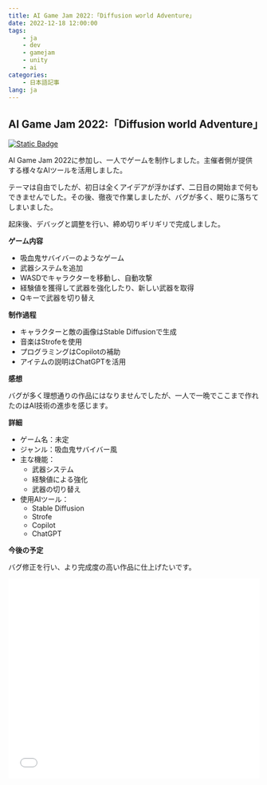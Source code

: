 ```yaml
---
title: AI Game Jam 2022:「Diffusion world Adventure」
date: 2022-12-18 12:00:00
tags: 
    - ja
    - dev
    - gamejam
    - unity
    - ai
categories:
    - 日本語記事
lang: ja
---
```


## AI Game Jam 2022:「Diffusion world Adventure」


[![Static Badge](https://img.shields.io/badge/WebGL-Play_Now-green?logo=html5)](http://cdn.brightgames.top/webgl/2022AI/)

AI Game Jam 2022に参加し、一人でゲームを制作しました。主催者側が提供する様々なAIツールを活用しました。

テーマは自由でしたが、初日は全くアイデアが浮かばず、二日目の開始まで何もできませんでした。その後、徹夜で作業しましたが、バグが多く、眠りに落ちてしまいました。

起床後、デバッグと調整を行い、締め切りギリギリで完成しました。

**ゲーム内容**

* 吸血鬼サバイバーのようなゲーム
* 武器システムを追加
* WASDでキャラクターを移動し、自動攻撃
* 経験値を獲得して武器を強化したり、新しい武器を取得
* Qキーで武器を切り替え

**制作過程**

* キャラクターと敵の画像はStable Diffusionで生成
* 音楽はStrofeを使用
* プログラミングはCopilotの補助
* アイテムの説明はChatGPTを活用

**感想**

バグが多く理想通りの作品にはなりませんでしたが、一人で一晩でここまで作れたのはAI技術の進歩を感じます。

**詳細**

* ゲーム名：未定
* ジャンル：吸血鬼サバイバー風
* 主な機能：
    * 武器システム
    * 経験値による強化
    * 武器の切り替え
* 使用AIツール：
    * Stable Diffusion
    * Strofe
    * Copilot
    * ChatGPT

**今後の予定**

バグ修正を行い、より完成度の高い作品に仕上げたいです。

<iframe src="//player.bilibili.com/player.html?aid=648929952&bvid=BV1ae4y1K7v3&cid=928560878&p=1" scrolling="no" border="0" frameborder="no" framespacing="0" allowfullscreen="true" width="100%" height="400px"> </iframe>